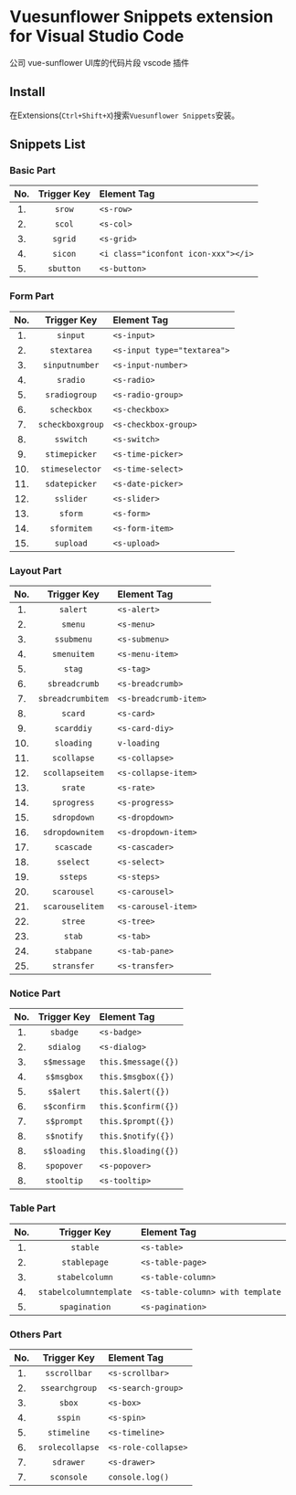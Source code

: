 # Vuesunflower Snippets extension for Visual Studio Code

公司 vue-sunflower UI库的代码片段 vscode 插件

## Install
在Extensions(`Ctrl+Shift+X`)搜索`Vuesunflower Snippets`安装。

## Snippets List
### Basic Part
|No.|Trigger Key|Element Tag|
|:------:|:--------------:|:--------|
|1. | `srow` | `<s-row>` |
|2. | `scol` | `<s-col>` |
|3. | `sgrid` | `<s-grid>` |
|4. | `sicon` | `<i class="iconfont icon-xxx"></i>` |
|5. | `sbutton` | `<s-button>` |

### Form Part
|No. |  Trigger Key | Element Tag|
|:------:|:--------------:|:--------|
|1. | `sinput` | `<s-input>` |
|2. | `stextarea` | `<s-input type="textarea">` |
|3. | `sinputnumber` | `<s-input-number>` |
|4. | `sradio` | `<s-radio>` |
|5. | `sradiogroup` | `<s-radio-group>` |
|6. | `scheckbox` | `<s-checkbox>` |
|7. | `scheckboxgroup` | `<s-checkbox-group>` |
|8. | `sswitch` | `<s-switch>` |
|9. | `stimepicker` | `<s-time-picker>` |
|10. | `stimeselector` | `<s-time-select>` |
|11. | `sdatepicker` | `<s-date-picker>` |
|12. | `sslider` | `<s-slider>` |
|13. | `sform` | `<s-form>` |
|14. | `sformitem` | `<s-form-item>` |
|15. | `supload` | `<s-upload>` |

### Layout Part
|No. |  Trigger Key | Element Tag|
|:------:|:--------------:|:--------|
|1. | `salert` | `<s-alert>` |
|2. | `smenu` | `<s-menu>` |
|3. | `ssubmenu` | `<s-submenu>` |
|4. | `smenuitem` | `<s-menu-item>` |
|5. | `stag` | `<s-tag>` |
|6. | `sbreadcrumb` | `<s-breadcrumb>` |
|7. | `sbreadcrumbitem` | `<s-breadcrumb-item>` |
|8. | `scard` | `<s-card>` |
|9. | `scarddiy` | `<s-card-diy>` |
|10. | `sloading` | `v-loading` |
|11. | `scollapse` | `<s-collapse>` |
|12. | `scollapseitem` | `<s-collapse-item>` |
|13. | `srate` | `<s-rate>` |
|14. | `sprogress` | `<s-progress>` |
|15. | `sdropdown` | `<s-dropdown>` |
|16. | `sdropdownitem` | `<s-dropdown-item>` |
|17. | `scascade` | `<s-cascader>` |
|18. | `sselect` | `<s-select>` |
|19. | `ssteps` | `<s-steps>` |
|20. | `scarousel` | `<s-carousel>` |
|21. | `scarouselitem` | `<s-carousel-item>` |
|22. | `stree` | `<s-tree>` |
|23. | `stab` | `<s-tab>` |
|24. | `stabpane` | `<s-tab-pane>` |
|25. | `stransfer` | `<s-transfer>` |

### Notice Part
|No. |  Trigger Key | Element Tag|
|:------:|:--------------:|:--------|
|1. | `sbadge` | `<s-badge>` |
|2. | `sdialog` | 	`<s-dialog>` |
|3. | `s$message` | 	`this.$message({})` |
|4. | `s$msgbox` | 	`this.$msgbox({})` |
|5. | `s$alert` | 	`this.$alert({})` |
|6. | `s$confirm` | 	`this.$confirm({})` |
|7. | `s$prompt` | 	`this.$prompt({})` |
|8. | `s$notify` | 	`this.$notify({})` |
|8. | `s$loading` | 	`this.$loading({})` |
|8. | `spopover` | 	`<s-popover>` |
|8. | `stooltip` | 	`<s-tooltip>` |

### Table Part
|No. |  Trigger Key | Element Tag|
|:------:|:--------------:|:--------|
|1. | `stable` | `<s-table>` |
|2. | `stablepage` | `<s-table-page>` |
|3. | `stabelcolumn` | `<s-table-column>` |
|4. | `stabelcolumntemplate` | `<s-table-column> with template` |
|5. | `spagination` | `<s-pagination>` |

### Others Part
|No. |  Trigger Key | Element Tag|
|:------:|:--------------:|:--------|
|1. | `sscrollbar` | `<s-scrollbar>` |
|2. | `ssearchgroup` | `<s-search-group>` |
|3. | `sbox` | `<s-box>` |
|4. | `sspin` | `<s-spin>` |
|5. | `stimeline` | `<s-timeline>` |
|6. | `srolecollapse` | `<s-role-collapse>` |
|7. | `sdrawer` | `<s-drawer>` |
|7. | `sconsole` | `console.log()` |